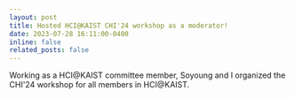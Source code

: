```yaml
---
layout: post
title: Hosted HCI@KAIST CHI'24 workshop as a moderator!
date: 2023-07-28 16:11:00-0400
inline: false
related_posts: false
---
```


Working as a HCI@KAIST committee member, Soyoung and I organized the CHI'24 workshop for all members in HCI@KAIST.
